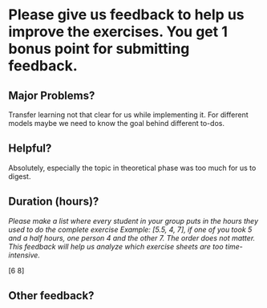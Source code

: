 # Please give us feedback to help us improve the exercises. You get 1 bonus point for submitting feedback.

## Major Problems?
Transfer learning not that clear for us while implementing it. For different models maybe we need to know the goal behind different to-dos.

## Helpful?
Absolutely, especially the topic in theoretical phase was too much for us to digest.

## Duration (hours)?

_Please make a list where every student in your group puts in the hours they used to do the complete exercise_
_Example: [5.5, 4, 7], if one of you took 5 and a half hours, one person 4 and the other 7. The order does not matter._
_This feedback will help us analyze which exercise sheets are too time-intensive._

[6 8]

## Other feedback?




